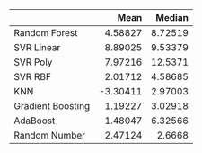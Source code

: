 |                   |     Mean |   Median |
|:------------------|---------:|---------:|
| Random Forest     |  4.58827 |  8.72519 |
| SVR Linear        |  8.89025 |  9.53379 |
| SVR Poly          |  7.97216 | 12.5371  |
| SVR RBF           |  2.01712 |  4.58685 |
| KNN               | -3.30411 |  2.97003 |
| Gradient Boosting |  1.19227 |  3.02918 |
| AdaBoost          |  1.48047 |  6.32566 |
| Random Number     |  2.47124 |  2.6668  |